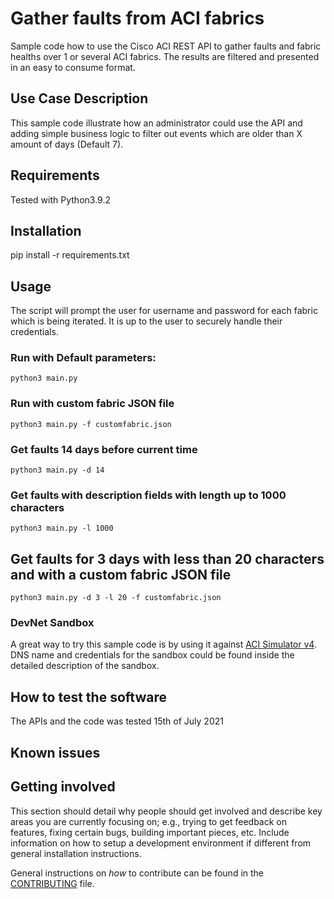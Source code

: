 # Gather faults from ACI fabrics

Sample code how to use the Cisco ACI REST API to gather faults and fabric healths over 1 or several ACI fabrics. The results are filtered and presented in an easy to consume format. 


## Use Case Description

This sample code illustrate how an administrator could use the API and adding simple business logic to filter out events which are older than X amount of days (Default 7).

## Requirements

Tested with Python3.9.2

## Installation

pip install -r requirements.txt

## Usage

The script will prompt the user for username and password for each fabric which is being iterated. It is up to the user to securely handle their credentials.

### Run with Default parameters:

    python3 main.py

### Run with custom fabric JSON file

    python3 main.py -f customfabric.json

### Get faults 14 days before current time

    python3 main.py -d 14

### Get faults with description fields with length up to 1000 characters

    python3 main.py -l 1000

## Get faults for 3 days with less than 20 characters and with a custom fabric JSON file

    python3 main.py -d 3 -l 20 -f customfabric.json
    

### DevNet Sandbox

A great way to try this sample code is by using it against [ACI Simulator v4](https://developer.cisco.com/docs/sandbox/#!data-center/overview). DNS name and credentials for the sandbox could be found inside the detailed description of the sandbox.

## How to test the software

The APIs and the code was tested 15th of July 2021

## Known issues


## Getting involved

This section should detail why people should get involved and describe key areas you are currently focusing on; e.g., trying to get feedback on features, fixing certain bugs, building important pieces, etc. Include information on how to setup a development environment if different from general installation instructions.

General instructions on _how_ to contribute can be found in the [CONTRIBUTING](./CONTRIBUTING.md) file.
